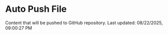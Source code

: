 # Auto Push File

Content that will be pushed to GitHub repository.
Last updated: 08/22/2025, 09:00:27 PM